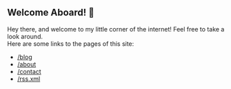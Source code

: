## Welcome Aboard! 🚀

Hey there, and welcome to my little corner of the internet! Feel free to take a look around.  
Here are some links to the pages of this site:

- [/blog](/blog)
- [/about](/about)
- [/contact](/contact)
- [/rss.xml](/rss.xml)
